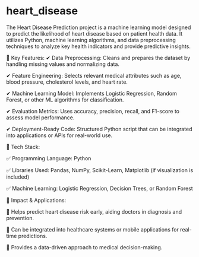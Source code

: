 # heart_disease


The Heart Disease Prediction project is a machine learning model designed to predict the likelihood of heart disease based on patient health data. It utilizes Python, machine learning algorithms, and data preprocessing techniques to analyze key health indicators and provide predictive insights.

🔹 Key Features:
✔ Data Preprocessing: Cleans and prepares the dataset by handling missing values and normalizing data.

✔ Feature Engineering: Selects relevant medical attributes such as age, blood pressure, cholesterol levels, and heart rate.

✔ Machine Learning Model: Implements Logistic Regression, Random Forest, or other ML algorithms for classification.

✔ Evaluation Metrics: Uses accuracy, precision, recall, and F1-score to assess model performance.

✔ Deployment-Ready Code: Structured Python script that can be integrated into applications or APIs for real-world use.

🔹 Tech Stack:

✅ Programming Language: Python

✅ Libraries Used: Pandas, NumPy, Scikit-Learn, Matplotlib (if visualization is included)

✅ Machine Learning: Logistic Regression, Decision Trees, or Random Forest

🔹 Impact & Applications:

📌 Helps predict heart disease risk early, aiding doctors in diagnosis and prevention.

📌 Can be integrated into healthcare systems or mobile applications for real-time predictions.

📌 Provides a data-driven approach to medical decision-making.

